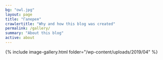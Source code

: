 ```yaml
---
bg: "owl.jpg"
layout: page
title: "Галерея"
crawlertitle: "Why and how this blog was created"
permalink: /gallery/
summary: "About this blog"
active: about
---
```


<script src="https://code.jquery.com/jquery-3.4.1.min.js"></script>

{% include image-gallery.html folder="/wp-content/uploads/2019/04" %}
